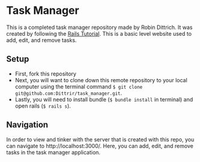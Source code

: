 # Task Manager

This is a completed task manager repository made by Robin Dittrich. It was created by following the [Rails Tutorial](https://github.com/turingschool-examples/task_manager_rails). This is a basic level website used to add, edit, and remove tasks. 

## Setup

* First, fork this repository
* Next, you will want to clone down this remote repository to your local computer using the terminal command `$ git clone git@github.com:Dittrir/task_manager.git`. 
* Lastly, you will need to install bundle (`$ bundle install` in terminal) and open rails (`$ rails s`).

## Navigation

In order to view and tinker with the server that is created with this repo, you can navigate to http://localhost:3000/. Here, you can add, edit, and remove tasks in the task manager application.
